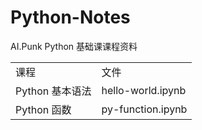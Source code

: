# Python-Notes
AI.Punk Python 基础课课程资料
<table>
<tr>
	<td>课程</td>
	<td>文件</td>
</tr>
<tr>
	<td>Python 基本语法</td>
	<td>hello-world.ipynb</td>
</tr>
<tr>
	<td>Python 函数</td>
	<td>py-function.ipynb</td>
</tr>
</table>
